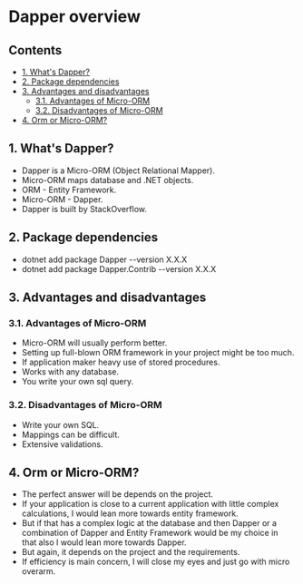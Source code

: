 # Dapper overview <!-- omit in toc -->

## Contents <!-- omit in toc -->

- [1. What's Dapper?](#1-whats-dapper)
- [2. Package dependencies](#2-package-dependencies)
- [3. Advantages and disadvantages](#3-advantages-and-disadvantages)
  - [3.1. Advantages of Micro-ORM](#31-advantages-of-micro-orm)
  - [3.2. Disadvantages of Micro-ORM](#32-disadvantages-of-micro-orm)
- [4. Orm or Micro-ORM?](#4-orm-or-micro-orm)

## 1. What's Dapper?
- Dapper is a Micro-ORM (Object Relational Mapper).
- Micro-ORM maps database and .NET objects.
- ORM - Entity Framework.
- Micro-ORM - Dapper.
- Dapper is built by StackOverflow.

## 2. Package dependencies
- dotnet add package Dapper --version X.X.X
- dotnet add package Dapper.Contrib --version X.X.X

## 3. Advantages and disadvantages
### 3.1. Advantages of Micro-ORM
- Micro-ORM will usually perform better.
- Setting up full-blown ORM framework in your project might be too much.
- If application maker heavy use of stored procedures.
- Works with any database.
- You write your own sql query.

### 3.2. Disadvantages of Micro-ORM
- Write your own SQL.
- Mappings can be difficult.
- Extensive validations.

## 4. Orm or Micro-ORM?
- The perfect answer will be depends on the project.
- If your application is close to a current application with little complex calculations, I would lean more towards entity framework.
- But if that has a complex logic at the database and then Dapper or a combination of Dapper and Entity Framework would be my choice in that also I would lean more towards Dapper.
- But again, it depends on the project and the requirements.
- If efficiency is main concern, I will close my eyes and just go with micro overarm.